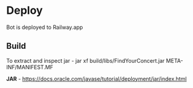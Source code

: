 # Deploy
Bot is deployed to Railway.app

## Build

To extract and inspect jar - jar xf build/libs/FindYourConcert.jar META-INF/MANIFEST.MF

**JAR** - https://docs.oracle.com/javase/tutorial/deployment/jar/index.html